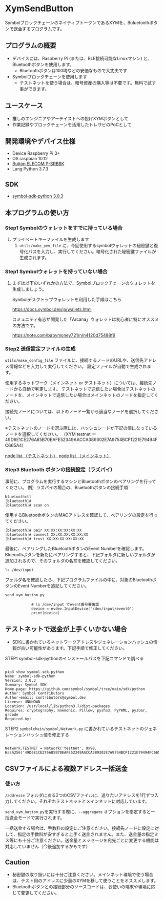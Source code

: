 # XymSendButton
SymbolブロックチェーンのネイティブトークンであるXYMを、Buluetoothボタンで送金するプログラムです。

## プログラムの概要
- デバイスには、Raspberry Pi (または、BLE接続可能なLinuxマシン) と、Bluetoothボタンを使用します。
    - Bluetoothボタンは100均などの安価なもので大丈夫です
- Symbolブロックチェーンを使用します
    - テストネットを使う場合は、暗号資産の購入等は不要です。無料で試す事ができます。

## ユースケース
- 推しのエンジニアやアーテイストへの投げXYMボタンとして
- 作業記録やブロックチェーンを活用したトレサビのPoCとして

## 開発環境やデバイス仕様
- Device Raspberry Pi 3+
- OS raspbian 10.12
- [Button ELECOM P-SRBBK](https://www.elecom.co.jp/products/P-SRBBK.html)
- Lang Python 3.7.3

## SDK
- [symbol-sdk-python 3.0.3](https://pypi.org/project/symbol-sdk-python/)

## 本プログラムの使い方

### Step1 Symbolのウォレットをすでに持っている場合
1. プライベートキーファイルを生成します
    1. `utils/make_pem_file` に、今回使用するsymbolウォレットの秘密鍵と復号化パスを入力し、実行してください。暗号化された秘密鍵ファイルが生成されます。

### Step1 Symbolウォレットを持っていない場合
1. まずは以下のいずれかの方法で、Symbolブロックチェーンのウォレットを生成しましょう。
    
    Symbolデスクトップウォレットを利用した手順はこちら

    https://docs.symbol.dev/ja/wallets.html

    コミュニティ有志が開発した「Arcana」ウォレットは初心者に特にオススメの方法です。

    https://note.com/babymoney721/n/n4120d75488f9

### Step2 送信設定ファイルの生成

`utils/make_config_file` ファイルに、接続するノードのURLや、送信先アドレス情報などを入力して実行してください。
設定ファイルが自動で生成されます。

使用するネットワーク（メインネット or テストネット）については、接続先ノードから自動で判定します。
テストネットで送信したい場合はテストネットのノードを、メインネットで送信したい場合はメインネットのノードを指定してください。

接続先ノードについては、以下のノード一覧から適当なノードを選択してください。

※テストネットのノードを選ぶ際には、ハッシュシードが下記の値になっているノードを選択してください。
（XYM testnet ＝　49D6E1CE276A85B70EAFE52349AACCA389302E7A9754BCF1221E79494FC665A4）

 [node list （テストネット）](https://symbolnodes.org/nodes_testnet/) 
 [node list （メインネット）](https://symbolnodes.org/nodes/) 
 

### Step3 Bluetooth ボタンの接続設定（ラズパイ）

事前に、プログラムを実行するマシンとBluetoothボタンのペアリングを行ってください。
例）ラズパイの場合の、Bluetoothボタンの接続手順

```
bluetoothctl
[bluetooth]#
[bluetooth]# scan on
```

使用するBluetoothボタンのMACアドレスを確認して、ペアリングの設定を行ってください。

```
[bluetooth]# pair XX:XX:XX:XX:XX:XX
[bluetooth]# connect XX:XX:XX:XX:XX:XX
[bluetooth]# trust XX:XX:XX:XX:XX:XX
```

最後に、ペアリングしたBluetoothボタンのEvent Numberを確認します。Blueoothボタンを新たにペアリングすると、下記フォルダに新しいフォルダが追加されるので、そのフォルダの名前を確認してください。

```
ls /dev/input
```

フォルダ名を確認したら、下記プログラムファイルの中に、対象のBluetoothボタンのEvent Numberを追記してください。


```
send_xym_button.py

            # ls /dev/input でevent番号要確認
            device = evdev.InputDevice('/dev/input/event0')
            print(device)
```

## テストネットで送金が上手くいかない場合
- SDKに書かれているネットワークアドレスやジェネレーションハッシュの情報が古い可能性があります。下記手順で修正してください。

STEP1 symbol-sdk-pythonのインストールパスを下記コマンドで調べる

```

pip3 show symbol-sdk-python
Name: symbol-sdk-python
Version: 3.0.3
Summary: Symbol SDK
Home-page: https://github.com/symbol/symbol/tree/main/sdk/python
Author: Symbol Contributors
Author-email: contributors@symbol.dev
License: UNKNOWN
Location: /usr/local/lib/python3.7/dist-packages
Requires: cryptography, mnemonic, Pillow, pysha3, PyYAML, pyzbar, qrcode
Required-by: 

```

STEP2 `symbolchain/symbol/Network.py` に書かれているテストネットのジェネレーションハッシュ値を修正する

```

Network.TESTNET = Network('testnet', 0x98, Hash256('49D6E1CE276A85B70EAFE52349AACCA389302E7A9754BCF1221E79494FC665A4'))

```

## CSVファイルによる複数アドレス一括送金

### 使い方

`/addresse` フォルダにある2つのCSVファイルに、送りたいアドレスを1行ずつ入力してください。それぞれテストネットとメインネットに対応しています。

`send_xym_button.py`を実行する際に、`--aggregate` オプションを指定すると一括送金モードで実行されます。

一括送金する場合は、手数料の設定にご注意ください。接続先ノードに設定に対して、指定の手数料が安すぎると上手く送金されません。また、送金量の指定ミス等にも十分ご注意ください。送金量とメッセージを宛先ごとに変更する機能は対応していません（今後追加するかもです）


## Caution
- 秘密鍵の取り扱いには十分ご注意ください。メインネット環境で使う場合は、テスト用のアドレスに少量のXYMを移して使うことをオススメします。
- Bluetoothボタンとの接続部分のソースコードは、お使いの端末や環境に応じて変更してください。